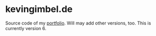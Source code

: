 kevingimbel.de
==============
Source code of my [portfolio][1]. Will may add other versions, too. 
This is currently version 6.


[1]: http://kevingimbel.de
